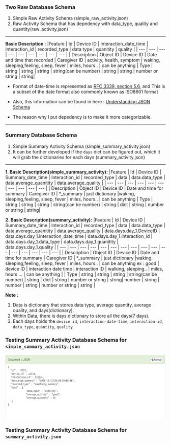 ### Two Raw Database Schema
1. Simple Raw Activity Schema (simple_raw_activity.json)
2. Raw Activity Schema that has depedency with data_type, quality and quantity(raw_activity.json)
----
**Basic Description :** 
|Feature      |       Id      | Device ID | Interaction_date_time       | Interaction_id | recorded_type             | data type | quanitity | quality |
| ---         |      ---      | ---       | ---                         |      ---       |   ---                     | ---       | ---       | ---     |
| Description | Object ID     | Device ID | Date and time that recorded | Caregiver ID   | activity, health, symptom | waking, sleeping,feeling, sleep, fever | miles, hours.. | can be anything 
| Type        | string       | string | string | string(can be number) | string | string | number or string | string|

* Format of date-time is represented as [RFC 3339, section 5.6](https://json-schema.org/draft/2019-09/json-schema-validation.html), and This is a subset of the date format also commonly known as ISO8601 format

* Also, this information can be found in here : [Understanding JSON Schema](https://json-schema.org/understanding-json-schema/UnderstandingJSONSchema.pdf)

* The reason why I put depedency is to make it more categorizable.

----
### Summary Database Schema
1. Simple Summary Activity Schema (simple_summary_activity.json)
2. It can be further developed if the ``days`` dict can be figured out, which it will grab the dictionaries for each days (summary_activity.json)
----

**1. Basic Description(simple_summary_activity):**
|Feature      |       Id      | Device ID | Summary_date_time       | Interaction_id | recorded_type             | data  | data.data_type | data.average_quanitity | data.average_quality |
| ---         |      ---      | ---       | ---                     |      ---       |   ---                     | ---       | ---       | ---     | --- |
| Description | Object ID     | Device ID | Date and time for summary | Caregiver ID   | *_summary | just dictionary |waking, sleeping,feeling, sleep, fever | miles, hours.. | can be anything 
| Type        | string       | string | string | string(can be number) | string | dict | string | number or string | string|

**2. Basic Description(summary_activity):**
|Feature      |       Id      | Device ID | Summary_date_time       | Interaction_id | recorded_type             | data  | data.data_type | data.average_quanitity | data.average_quality | data.days.day_1.DeviceID | data.days.day_1.interaction_date_time | data.days.day_1.interaction_id | data.days.day_1.data_type | data.days.day_1.quanitity | data.days.day_1.quality |
| ---         |      ---      | ---       | ---                     |      ---       |   ---                     | ---       | ---       | ---     | --- | --- | --- | --- | --- | --- | --- |
| Description | Object ID     | Device ID | Date and time for summary | Caregiver ID   | *_summary | just dictionary |waking, sleeping,feeling, sleep, fever | miles, hours.. | can be anything ex : good | device ID | interaction date time | interaction ID | walking, sleeping.. | miles, hours ... | can be anything |
| Type        | string       | string | string | string(can be number) | string | dict | string | number or string | string| number | string | number | string | number or string | string |

**Note :**
1. Data is dictionary that stores data type, average quantity, average quality, and days(dictionary).
2. Within Data, there is days dictionary to store all the days(7 days).
3. Each days holds the ``device id``, ``interaction-date-time``, ``interaction-id``, ``data_type``, ``quantity``, ``quality``

### Testing Summary Activity Database Schema for ``simple_summary_activity.json``
<p align = "center">
  <img src="./img/test.png" width = "800" height = "200" >
</p>

### Testing Summary Activity Database Schema for ``summary_activity.json``
